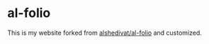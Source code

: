 # al-folio

This is my website forked from [alshedivat/al-folio](https://github.com/alshedivat/al-folio) and
customized. 